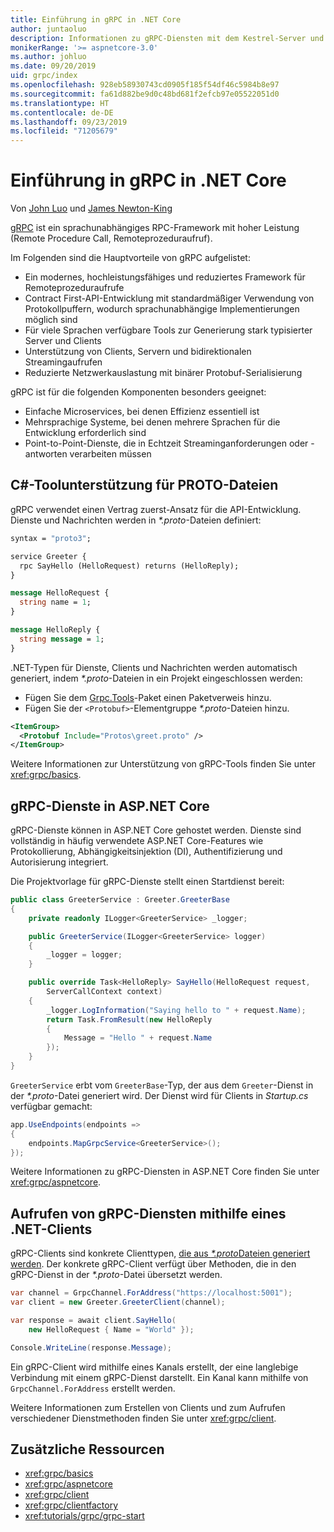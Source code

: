 ```yaml
---
title: Einführung in gRPC in .NET Core
author: juntaoluo
description: Informationen zu gRPC-Diensten mit dem Kestrel-Server und dem ASP.NET Core-Stapel
monikerRange: '>= aspnetcore-3.0'
ms.author: johluo
ms.date: 09/20/2019
uid: grpc/index
ms.openlocfilehash: 928eb58930743cd0905f185f54df46c5984b8e97
ms.sourcegitcommit: fa61d882be9d0c48bd681f2efcb97e05522051d0
ms.translationtype: HT
ms.contentlocale: de-DE
ms.lasthandoff: 09/23/2019
ms.locfileid: "71205679"
---
```

# <a name="introduction-to-grpc-on-net-core"></a>Einführung in gRPC in .NET Core

Von [John Luo](https://github.com/juntaoluo) und [James Newton-King](https://twitter.com/jamesnk)

[gRPC](https://grpc.io/docs/guides/) ist ein sprachunabhängiges RPC-Framework mit hoher Leistung (Remote Procedure Call, Remoteprozeduraufruf).

Im Folgenden sind die Hauptvorteile von gRPC aufgelistet:
* Ein modernes, hochleistungsfähiges und reduziertes Framework für Remoteprozeduraufrufe
* Contract First-API-Entwicklung mit standardmäßiger Verwendung von Protokollpuffern, wodurch sprachunabhängige Implementierungen möglich sind
* Für viele Sprachen verfügbare Tools zur Generierung stark typisierter Server und Clients
* Unterstützung von Clients, Servern und bidirektionalen Streamingaufrufen
* Reduzierte Netzwerkauslastung mit binärer Protobuf-Serialisierung

gRPC ist für die folgenden Komponenten besonders geeignet:
* Einfache Microservices, bei denen Effizienz essentiell ist
* Mehrsprachige Systeme, bei denen mehrere Sprachen für die Entwicklung erforderlich sind
* Point-to-Point-Dienste, die in Echtzeit Streaminganforderungen oder -antworten verarbeiten müssen

## <a name="c-tooling-support-for-proto-files"></a>C#-Toolunterstützung für PROTO-Dateien

gRPC verwendet einen Vertrag zuerst-Ansatz für die API-Entwicklung. Dienste und Nachrichten werden in *\*.proto*-Dateien definiert:

```protobuf
syntax = "proto3";

service Greeter {
  rpc SayHello (HelloRequest) returns (HelloReply);
}

message HelloRequest {
  string name = 1;
}

message HelloReply {
  string message = 1;
}
```

.NET-Typen für Dienste, Clients und Nachrichten werden automatisch generiert, indem *\*.proto*-Dateien in ein Projekt eingeschlossen werden:

* Fügen Sie dem [Grpc.Tools](https://www.nuget.org/packages/Grpc.Tools/)-Paket einen Paketverweis hinzu.
* Fügen Sie der `<Protobuf>`-Elementgruppe *\*.proto*-Dateien hinzu.

```xml
<ItemGroup>
  <Protobuf Include="Protos\greet.proto" />
</ItemGroup>
```

Weitere Informationen zur Unterstützung von gRPC-Tools finden Sie unter <xref:grpc/basics>.

## <a name="grpc-services-on-aspnet-core"></a>gRPC-Dienste in ASP.NET Core

gRPC-Dienste können in ASP.NET Core gehostet werden. Dienste sind vollständig in häufig verwendete ASP.NET Core-Features wie Protokollierung, Abhängigkeitsinjektion (DI), Authentifizierung und Autorisierung integriert.

Die Projektvorlage für gRPC-Dienste stellt einen Startdienst bereit:

```csharp
public class GreeterService : Greeter.GreeterBase
{
    private readonly ILogger<GreeterService> _logger;

    public GreeterService(ILogger<GreeterService> logger)
    {
        _logger = logger;
    }

    public override Task<HelloReply> SayHello(HelloRequest request,
        ServerCallContext context)
    {
        _logger.LogInformation("Saying hello to " + request.Name);
        return Task.FromResult(new HelloReply 
        {
            Message = "Hello " + request.Name
        });
    }
}
```

`GreeterService` erbt vom `GreeterBase`-Typ, der aus dem `Greeter`-Dienst in der *\*.proto*-Datei generiert wird. Der Dienst wird für Clients in *Startup.cs* verfügbar gemacht:

```csharp
app.UseEndpoints(endpoints =>
{
    endpoints.MapGrpcService<GreeterService>();
});
```

Weitere Informationen zu gRPC-Diensten in ASP.NET Core finden Sie unter <xref:grpc/aspnetcore>.

## <a name="call-grpc-services-with-a-net-client"></a>Aufrufen von gRPC-Diensten mithilfe eines .NET-Clients

gRPC-Clients sind konkrete Clienttypen, [die aus *\*.proto*Dateien generiert werden](xref:grpc/basics#generated-c-assets). Der konkrete gRPC-Client verfügt über Methoden, die in den gRPC-Dienst in der *\*.proto*-Datei übersetzt werden.

```csharp
var channel = GrpcChannel.ForAddress("https://localhost:5001");
var client = new Greeter.GreeterClient(channel);

var response = await client.SayHello(
    new HelloRequest { Name = "World" });

Console.WriteLine(response.Message);
```

Ein gRPC-Client wird mithilfe eines Kanals erstellt, der eine langlebige Verbindung mit einem gRPC-Dienst darstellt. Ein Kanal kann mithilfe von `GrpcChannel.ForAddress` erstellt werden.

Weitere Informationen zum Erstellen von Clients und zum Aufrufen verschiedener Dienstmethoden finden Sie unter <xref:grpc/client>.

## <a name="additional-resources"></a>Zusätzliche Ressourcen

* <xref:grpc/basics>
* <xref:grpc/aspnetcore>
* <xref:grpc/client>
* <xref:grpc/clientfactory>
* <xref:tutorials/grpc/grpc-start>
